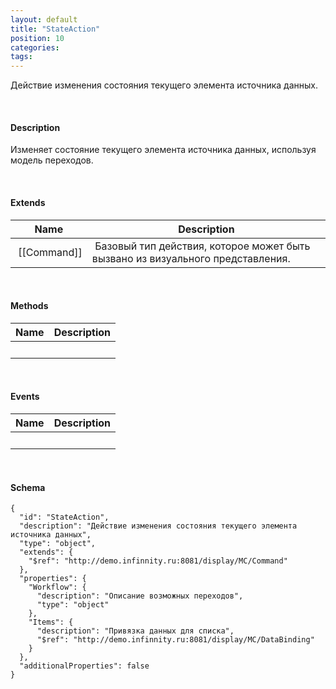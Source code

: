 ```yaml
---
layout: default
title: "StateAction"
position: 10
categories: 
tags: 
---
```


Действие изменения состояния текущего элемента источника данных.

   

#### Description

Изменяет состояние текущего элемента источника данных, используя модель переходов.

   

#### Extends

|Name|Description|
|----|-----------|
| [[Command]]| Базовый тип действия, которое может быть вызвано из визуального представления.|

   

#### Methods

|Name|Description|
|----|-----------|
| | |

    

#### Events

|Name|Description|
|----|-----------|
| | |

   

#### Schema

```
{
  "id": "StateAction",
  "description": "Действие изменения состояния текущего элемента источника данных",
  "type": "object",
  "extends": {
    "$ref": "http://demo.infinnity.ru:8081/display/MC/Command"
  },
  "properties": {
    "Workflow": {
      "description": "Описание возможных переходов",
      "type": "object"
    },
    "Items": {
      "description": "Привязка данных для списка",
      "$ref": "http://demo.infinnity.ru:8081/display/MC/DataBinding"
    }
  },
  "additionalProperties": false
}
```

     

 

